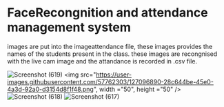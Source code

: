 # FaceRecongnition and attendance management system
images are put into the imageattendance file, these images provides the names of the students present in the class.
these images are recongnised with the live cam image and the attandance is recorded in .csv file. 


![Screenshot (619)](https://user-images.githubusercontent.com/57762303/127096890-28c644be-45e0-4a3d-92a0-d3154d8f1f48.png)
<img src="https://user-images.githubusercontent.com/57762303/127096890-28c644be-45e0-4a3d-92a0-d3154d8f1f48.png", width ="50", height ="50" />
![Screenshot (618)](https://user-images.githubusercontent.com/57762303/127096968-06b1602b-1996-4414-8409-4e93f022cbe6.png)
![Screenshot (617)](https://user-images.githubusercontent.com/57762303/127096981-0bdf0609-df0c-4c27-9874-05209c9d5ae4.png)
